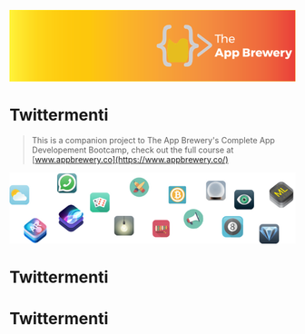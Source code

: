 
![App Brewery Banner](Documentation/AppBreweryBanner.png)

#  Twittermenti




>This is a companion project to The App Brewery's Complete App Developement Bootcamp, check out the full course at [www.appbrewery.co](https://www.appbrewery.co/)

![End Banner](Documentation/readme-end-banner.png)
# Twittermenti
# Twittermenti
